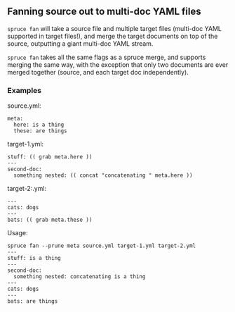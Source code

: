 ## Fanning source out to multi-doc YAML files

`spruce fan` will take a source file and multiple target files (multi-doc YAML supported in target files!),
and merge the target documents on top of the source, outputting a giant multi-doc YAML stream.

`spruce fan` takes all the same flags as a spruce merge, and supports merging the same way, with the
exception that only two documents are ever merged together (source, and each target doc independently).

### Examples

source.yml:
```
meta:
  here: is a thing
  these: are things
```

target-1.yml:
```
stuff: (( grab meta.here ))
---
second-doc:
  something nested: (( concat "concatenating " meta.here ))
```

target-2:.yml:
```
---
cats: dogs
---
bats: (( grab meta.these ))
```

Usage:
```
spruce fan --prune meta source.yml target-1.yml target-2.yml
---
stuff: is a thing
---
second-doc:
  something nested: concatenating is a thing
---
cats: dogs
---
bats: are things
```
